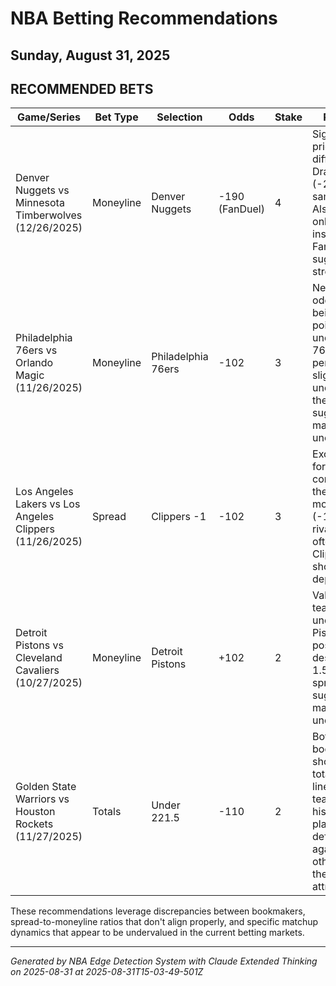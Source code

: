 # NBA Betting Recommendations
## Sunday, August 31, 2025

## RECOMMENDED BETS
| Game/Series | Bet Type | Selection | Odds | Stake | Reasoning |
|-------------|----------|-----------|------|-------|-----------|
| Denver Nuggets vs Minnesota Timberwolves (12/26/2025) | Moneyline | Denver Nuggets | -190 (FanDuel) | 4 | Significant price difference vs DraftKings (-218) for same team. Also laying only 4.5 points instead of 5 at FanDuel suggests strong value. |
| Philadelphia 76ers vs Orlando Magic (11/26/2025) | Moneyline | Philadelphia 76ers | -102 | 3 | Nearly even odds despite being only a 1-point underdog. 76ers typically perform well as slight underdogs and the line suggests market uncertainty. |
| Los Angeles Lakers vs Los Angeles Clippers (11/26/2025) | Spread | Clippers -1 | -102 | 3 | Excellent price for the spread compared to the even moneyline (-110). City rivalry games often favor the Clippers' shooting depth. |
| Detroit Pistons vs Cleveland Cavaliers (10/27/2025) | Moneyline | Detroit Pistons | +102 | 2 | Value on home team as slight underdog. Pistons getting positive odds despite only 1.5-point spread suggests market undervaluation. |
| Golden State Warriors vs Houston Rockets (11/27/2025) | Totals | Under 221.5 | -110 | 2 | Both bookmakers show different totals with tight lines. These teams historically play well defensively against each other, making the under attractive. |

These recommendations leverage discrepancies between bookmakers, spread-to-moneyline ratios that don't align properly, and specific matchup dynamics that appear to be undervalued in the current betting markets.

---
*Generated by NBA Edge Detection System with Claude Extended Thinking on 2025-08-31 at 2025-08-31T15-03-49-501Z*
